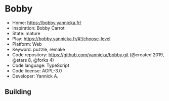 # Bobby

- Home: https://bobby.yannicka.fr/
- Inspiration: Bobby Carrot
- State: mature
- Play: https://bobby.yannicka.fr/#!/choose-level
- Platform: Web
- Keyword: puzzle, remake
- Code repository: https://github.com/yannicka/bobby.git (@created 2019, @stars 8, @forks 4)
- Code language: TypeScript
- Code license: AGPL-3.0
- Developer: Yannick A.

## Building
